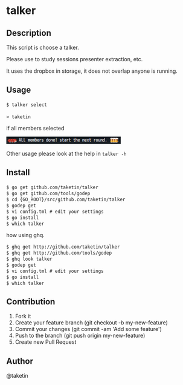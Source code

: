 talker
======

## Description

This script is choose a talker.

Please use to study sessions presenter extraction, etc.

It uses the dropbox in storage, it does not overlap anyone is running.

## Usage

```
$ talker select

> taketin
```

if all members selected

![screenshots1](screenshots/next_round.png)

Other usage please look at the help in `talker -h`

## Install

```
$ go get github.com/taketin/talker
$ go get github.com/tools/godep
$ cd {GO_ROOT}/src/github.com/taketin/talker
$ godep get
$ vi config.tml # edit your settings
$ go install
$ which talker
```

how using ghq.

```
$ ghq get http://github.com/taketin/talker
$ ghq get http://github.com/tools/godep
$ ghq look talker
$ godep get
$ vi config.tml # edit your settings
$ go install
$ which talker
```

## Contribution

1. Fork it
1. Create your feature branch (git checkout -b my-new-feature)
1. Commit your changes (git commit -am 'Add some feature')
1. Push to the branch (git push origin my-new-feature)
1. Create new Pull Request

## Author

@taketin
